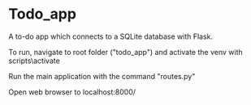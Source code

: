 # Todo_app
A to-do app which connects to a SQLite database with Flask.

To run, navigate to root folder ("todo_app") and activate the venv with scripts\activate

Run the main application with the command "routes.py"

Open web browser to localhost:8000/
